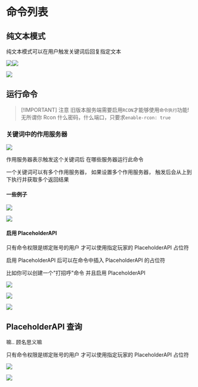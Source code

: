 # 命令列表

## 纯文本模式

纯文本模式可以在用户触发关键词后回复指定文本

![](./attachments/命令列表_001.png)![](./attachments/命令列表_002.png)

![](./attachments/命令列表_003.png)

## 运行命令

> [!IMPORTANT] 注意
> 旧版本服务端需要启用`RCON`才能够使用`命令执行`功能!  
> 无所谓你 Rcon 什么密码，什么端口，只要求`enable-rcon: true`

### 关键词中的作用服务器

![](./attachments/命令列表_004.png)

作用服务器表示触发这个关键词后 在哪些服务器运行此命令

一个关键词可以有多个作用服务器， 如果设置多个作用服务器， 触发后会从上到下执行并获取多个返回结果

#### 一些例子

![](./attachments/命令列表_005.png)

![](./attachments/命令列表_006.png)

#### 启用 PlaceholderAPI

只有命令权限是绑定账号的用户 才可以使用指定玩家的 PlaceholderAPI 占位符

启用 PlaceholderAPI 后可以在命令中插入 PlaceholderAPI 的占位符

比如你可以创建一个"打招呼"命令 并且启用 PlaceholderAPI

![](./attachments/命令列表_007.png)

![](./attachments/命令列表_008.png)

![](./attachments/命令列表_009.png)

## PlaceholderAPI 查询

嘛.. 顾名思义嘛

只有命令权限是绑定账号的用户 才可以使用指定玩家的 PlaceholderAPI 占位符

![](./attachments/命令列表_010.png)

![](./attachments/命令列表_011.png)
